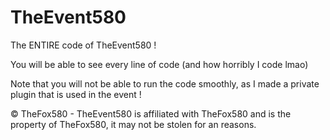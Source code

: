 # TheEvent580
The ENTIRE code of TheEvent580 !

You will be able to see every line of code (and how horribly I code lmao)

Note that you will not be able to run the code smoothly, as I made a private plugin that is used in the event !

© TheFox580 - TheEvent580 is affiliated with TheFox580 and is the property of TheFox580, it may not be stolen for an reasons.
